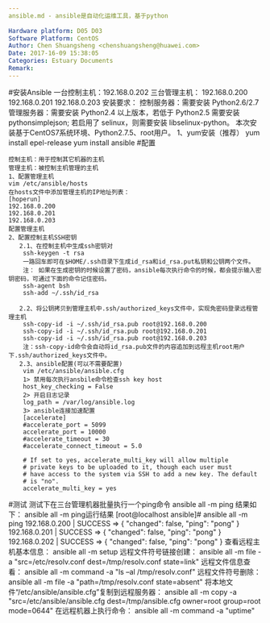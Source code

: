 ```yaml
---
ansible.md - ansible是自动化运维工具，基于python
 
Hardware platform: D05 D03  
Software Platform: CentOS 
Author: Chen Shuangsheng <chenshuangsheng@huawei.com>  
Date: 2017-16-09 15:38:05  
Categories: Estuary Documents  
Remark:
---
```


#安装Ansible
	一台控制主机：192.168.0.202
	三台管理主机：
	    192.168.0.200
	    192.168.0.201
	    192.168.0.203
	安装要求：
	    控制服务器：需要安装 Python2.6/2.7
	    管理服务器：需要安装 Python2.4 以上版本，若低于 Python2.5 需要安装 pythonsimplejson; 若启用了 selinux，则需要安装 libselinux-python。
	本次安装基于CentOS7系统环境、Python2.7.5、root用户。
	1、yum安装（推荐）
		yum install epel-release
		yum install ansible
#配置

	控制主机：用于控制其它机器的主机
	管理主机：被控制主机管理的主机
	1、配置管理主机
	vim /etc/ansible/hosts
	在hosts文件中添加管理主机的IP地址列表：
	[hoperun]
	192.168.0.200
	192.168.0.201
	192.168.0.203
	配置管理主机
	2、配置控制主机SSH密钥
	   2.1、在控制主机中生成ssh密钥对
		ssh-keygen -t rsa
		一路回车即可在$HOME/.ssh目录下生成id_rsa和id_rsa.put私钥和公钥两个文件。
		注： 如果在生成密钥的时候设置了密码，ansible每次执行命令的时候，都会提示输入密钥密码，可通过下面的命令记住密码。
		ssh-agent bsh
		ssh-add ~/.ssh/id_rsa

	   2.2、将公钥拷贝到管理主机中.ssh/authorized_keys文件中，实现免密码登录远程管理主机
		ssh-copy-id -i ~/.ssh/id_rsa.pub root@192.168.0.200
		ssh-copy-id -i ~/.ssh/id_rsa.pub root@192.168.0.201
		ssh-copy-id -i ~/.ssh/id_rsa.pub root@192.168.0.203
		注：ssh-copy-id命令会自动将id_rsa.pub文件的内容追加到远程主机root用户下.ssh/authorized_keys文件中。
	   2.3、ansible配置(可以不需要配置)
		vim /etc/ansible/ansible.cfg
		1> 禁用每次执行ansbile命令检查ssh key host
		host_key_checking = False
		2> 开启日志记录
		log_path = /var/log/ansible.log
		3> ansible连接加速配置
		[accelerate]
		#accelerate_port = 5099
		accelerate_port = 10000 
		#accelerate_timeout = 30
		#accelerate_connect_timeout = 5.0

		# If set to yes, accelerate_multi_key will allow multiple
		# private keys to be uploaded to it, though each user must
		# have access to the system via SSH to add a new key. The default
		# is "no".
		accelerate_multi_key = yes

#测试
	测试下在三台管理机器批量执行一个ping命令
	 ansible all -m ping
	结果如下：
	ansible all -m ping运行结果
	[root@localhost ansible]# ansible all -m ping
	192.168.0.200 | SUCCESS => {
	    "changed": false, 
	    "ping": "pong"
	}
	192.168.0.201 | SUCCESS => {
	    "changed": false, 
	    "ping": "pong"
	}
	192.168.0.202 | SUCCESS => {
	    "changed": false, 
	    "ping": "pong"
	}
  	查看远程主机基本信息：
	ansible all -m setup
	远程文件符号链接创建：
	ansible all -m file -a "src=/etc/resolv.conf dest=/tmp/resolv.conf state=link"
	远程文件信息查看：
	ansible all -m command -a "ls –al /tmp/resolv.conf"
	远程文件符号删除：
	ansible all -m file -a "path=/tmp/resolv.conf state=absent"
	将本地文件“/etc/ansible/ansible.cfg”复制到远程服务器：
	ansible all -m copy -a "src=/etc/ansible/ansible.cfg dest=/tmp/ansible.cfg owner=root group=root mode=0644"
	在远程机器上执行命令：
	ansible all -m command -a "uptime"
     	
